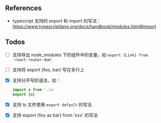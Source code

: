 ## References

* typescript 支持的 export 和 import 的写法：https://www.typescriptlang.org/docs/handbook/modules.html#import


## Todos

* [ ] 支持导出 node_modules 下的组件中的变量，如 `export {Link} from 'react-router-dom'`
* [ ] 支持将 export {foo, bar} 写在多行上
* [x] 支持分开写的语法，如：

  ```ts
  import a from './a'
  export {a}
  ```

* [x] 支持 ts 文件使用 `export default` 的写法
* [x] 支持 export {foo as bar} from 'xxx' 的写法
